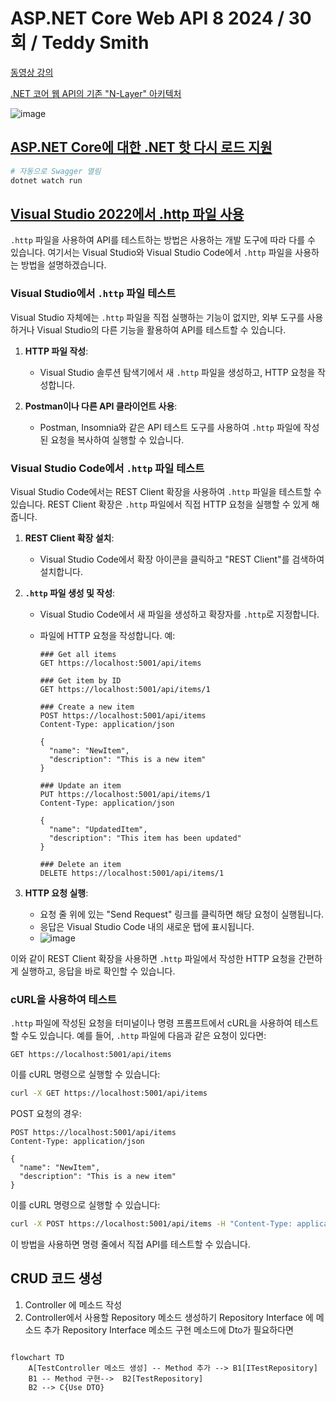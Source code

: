 # ASP.NET Core Web API 8 2024 / 30회 / Teddy Smith

[동영상 강의](https://www.youtube.com/playlist?list=PL82C6-O4XrHfrGOCPmKmwTO7M0avXyQKc)

[.NET 코어 웹 API의 기존 "N-Layer" 아키텍처](https://www.linkedin.com/pulse/traditional-n-layer-architecture-net-core-web-api-tiromika-yasasvi/)

![image](https://github.com/krdn/Krdn.TUT.VSCode.WebApi/assets/5511718/68e93414-f12b-4a78-a42c-199eff1d3ee9)

## [ASP.NET Core에 대한 .NET 핫 다시 로드 지원](https://learn.microsoft.com/ko-kr/aspnet/core/test/hot-reload?view=aspnetcore-8.0)

```bash
# 자동으로 Swagger 열림
dotnet watch run
```

## [Visual Studio 2022에서 .http 파일 사용](https://learn.microsoft.com/ko-kr/aspnet/core/test/http-files?view=aspnetcore-8.0#create-an-http-file)

`.http` 파일을 사용하여 API를 테스트하는 방법은 사용하는 개발 도구에 따라 다를 수 있습니다. 여기서는 Visual Studio와 Visual Studio Code에서 `.http` 파일을 사용하는 방법을 설명하겠습니다.

### Visual Studio에서 `.http` 파일 테스트

Visual Studio 자체에는 `.http` 파일을 직접 실행하는 기능이 없지만, 외부 도구를 사용하거나 Visual Studio의 다른 기능을 활용하여 API를 테스트할 수 있습니다.

1. **HTTP 파일 작성**:
   - Visual Studio 솔루션 탐색기에서 새 `.http` 파일을 생성하고, HTTP 요청을 작성합니다.

2. **Postman이나 다른 API 클라이언트 사용**:
   - Postman, Insomnia와 같은 API 테스트 도구를 사용하여 `.http` 파일에 작성된 요청을 복사하여 실행할 수 있습니다.

### Visual Studio Code에서 `.http` 파일 테스트

Visual Studio Code에서는 REST Client 확장을 사용하여 `.http` 파일을 테스트할 수 있습니다. REST Client 확장은 `.http` 파일에서 직접 HTTP 요청을 실행할 수 있게 해줍니다.

1. **REST Client 확장 설치**:
   - Visual Studio Code에서 확장 아이콘을 클릭하고 "REST Client"를 검색하여 설치합니다.

2. **`.http` 파일 생성 및 작성**:
   - Visual Studio Code에서 새 파일을 생성하고 확장자를 `.http`로 지정합니다.
   - 파일에 HTTP 요청을 작성합니다. 예:

     ```http
     ### Get all items
     GET https://localhost:5001/api/items

     ### Get item by ID
     GET https://localhost:5001/api/items/1

     ### Create a new item
     POST https://localhost:5001/api/items
     Content-Type: application/json

     {
       "name": "NewItem",
       "description": "This is a new item"
     }

     ### Update an item
     PUT https://localhost:5001/api/items/1
     Content-Type: application/json

     {
       "name": "UpdatedItem",
       "description": "This item has been updated"
     }

     ### Delete an item
     DELETE https://localhost:5001/api/items/1
     ```

3. **HTTP 요청 실행**:
   - 요청 줄 위에 있는 "Send Request" 링크를 클릭하면 해당 요청이 실행됩니다.
   - 응답은 Visual Studio Code 내의 새로운 탭에 표시됩니다.
   - ![image](https://github.com/krdn/Krdn.TUT.VSCode.WebApi/assets/5511718/ded55af9-ef13-496a-b640-2efb664f9c21)

이와 같이 REST Client 확장을 사용하면 `.http` 파일에서 작성한 HTTP 요청을 간편하게 실행하고, 응답을 바로 확인할 수 있습니다.

### cURL을 사용하여 테스트

`.http` 파일에 작성된 요청을 터미널이나 명령 프롬프트에서 cURL을 사용하여 테스트할 수도 있습니다. 예를 들어, `.http` 파일에 다음과 같은 요청이 있다면:

```http
GET https://localhost:5001/api/items
```

이를 cURL 명령으로 실행할 수 있습니다:

```sh
curl -X GET https://localhost:5001/api/items
```

POST 요청의 경우:

```http
POST https://localhost:5001/api/items
Content-Type: application/json

{
  "name": "NewItem",
  "description": "This is a new item"
}
```

이를 cURL 명령으로 실행할 수 있습니다:

```sh
curl -X POST https://localhost:5001/api/items -H "Content-Type: application/json" -d '{"name":"NewItem","description":"This is a new item"}'
```

이 방법을 사용하면 명령 줄에서 직접 API를 테스트할 수 있습니다.

## CRUD 코드 생성

1. Controller 에 메소드 작성
2. Controller에서 사용할 Repository 메소드 생성하기
    Repository Interface 에 메소드 추가
    Repository Interface 메소드 구현
       메소드에 Dto가 필요하다면

```mermaid

flowchart TD
    A[TestController 메소드 생성] -- Method 추가 --> B1[ITestRepository]
    B1 -- Method 구현-->  B2[TestRepository]
    B2 --> C{Use DTO}



```
